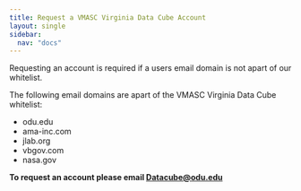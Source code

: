 ```yaml
---
title: Request a VMASC Virginia Data Cube Account
layout: single
sidebar:
  nav: "docs"
---
```


Requesting an account is required if a users email domain is not apart of our whitelist. 

The following email domains are apart of the VMASC Virginia Data Cube whitelist:

- odu.edu 
- ama-inc.com 
- jlab.org
- vbgov.com
- nasa.gov

**To request an account please email [Datacube@odu.edu](mailto:datacube@odu.edu>)**
